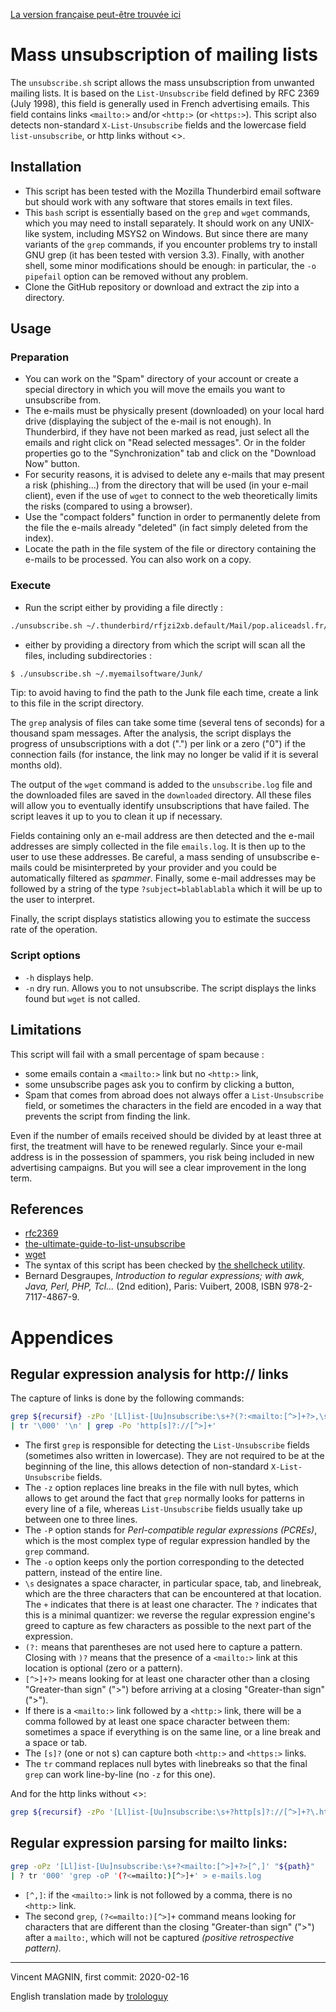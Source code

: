 [La version française peut-être trouvée ici](README.md)

# Mass unsubscription of mailing lists

The `unsubscribe.sh` script allows the mass unsubscription from unwanted mailing lists. It is based on the `List-Unsubscribe` field defined by RFC 2369 (July 1998), this field is generally used in French advertising emails. This field contains links `<mailto:>` and/or `<http:>` (or `<https:>`). This script also detects non-standard `X-List-Unsubscribe` fields and the lowercase field `list-unsubscribe`, or http links without <>.

## Installation

* This script has been tested with the Mozilla Thunderbird email software but should work with any software that stores emails in text files.
* This `bash` script is essentially based on the `grep` and `wget` commands, which you may need to install separately. It should work on any UNIX-like system, including MSYS2 on Windows. But since there are many variants of the `grep` commands, if you encounter problems try to install GNU grep (it has been tested with version 3.3). Finally, with another shell, some minor modifications should be enough: in particular, the `-o pipefail` option can be removed without any problem.
* Clone the GitHub repository or download and extract the zip into a directory.

## Usage

### Preparation

* You can work on the "Spam" directory of your account or create a special directory in which you will move the emails you want to unsubscribe from.
* The e-mails must be physically present (downloaded) on your local hard drive (displaying the subject of the e-mail is not enough). In Thunderbird, if they have not been marked as read, just select all the emails and right click on "Read selected messages". Or in the folder properties go to the "Synchronization" tab and click on the "Download Now" button.
* For security reasons, it is advised to delete any e-mails that may present a risk (phishing...) from the directory that will be used (in your e-mail client), even if the use of `wget` to connect to the web theoretically limits the risks (compared to using a browser).
* Use the "compact folders" function in order to permanently delete from the file the e-mails already "deleted" (in fact simply deleted from the index).
* Locate the path in the file system of the file or directory containing the e-mails to be processed. You can also work on a copy.

### Execute

* Run the script either by providing a file directly :

``` bash
./unsubscribe.sh ~/.thunderbird/rfjzi2xb.default/Mail/pop.aliceadsl.fr/Junk
```
* either by providing a directory from which the script will scan all the files, including subdirectories :

``` bash
$ ./unsubscribe.sh ~/.myemailsoftware/Junk/
```

Tip: to avoid having to find the path to the Junk file each time, create a link to this file in the script directory.

The `grep` analysis of files can take some time (several tens of seconds) for a thousand spam messages. After the analysis, the script displays the progress of unsubscriptions with a dot (".") per link or a zero ("0") if the connection fails (for instance, the link may no longer be valid if it is several months old).

The output of the `wget` command is added to the `unsubscribe.log` file and the downloaded files are saved in the `downloaded` directory. All these files will allow you to eventually identify unsubscriptions that have failed. The script leaves it up to you to clean it up if necessary.

Fields containing only an e-mail address are then detected and the e-mail addresses are simply collected in the file `emails.log`. It is then up to the user to use these addresses. Be careful, a mass sending of unsubscribe e-mails could be misinterpreted by your provider and you could be automatically filtered as *spammer*. Finally, some e-mail addresses may be followed by a string of the type `?subject=blablablabla` which it will be up to the user to interpret.

Finally, the script displays statistics allowing you to estimate the success rate of the operation. 

### Script options

* `-h` displays help.
* `-n` dry run. Allows you to not unsubscribe. The script displays the links found but `wget` is not called.

## Limitations

This script will fail with a small percentage of spam because :

* some emails contain a `<mailto:>` link but no `<http:>` link,  
* some unsubscribe pages ask you to confirm by clicking a button,
* Spam that comes from abroad does not always offer a `List-Unsubscribe` field, or sometimes the characters in the field are encoded in a way that prevents the script from finding the link.

Even if the number of emails received should be divided by at least three at first, the treatment will have to be renewed regularly. Since your e-mail address is in the possession of spammers, you risk being included in new advertising campaigns. But you will see a clear improvement in the long term.

## References
* [rfc2369](https://www.rfc-editor.org/info/rfc2369)
* [the-ultimate-guide-to-list-unsubscribe](https://litmus.com/blog/the-ultimate-guide-to-list-unsubscribe)
* [wget](https://www.gnu.org/software/wget/)
* The syntax of this script has been checked by [the shellcheck utility](https://www.shellcheck.net/). 
* Bernard Desgraupes, *Introduction to regular expressions; with awk, Java, Perl, PHP, Tcl...* (2nd edition), Paris: Vuibert, 2008, ISBN 978-2-7117-4867-9.
 

# Appendices

## Regular expression analysis for http:// links

The capture of links is done by the following commands:

```bash
grep ${recursif} -zPo '[Ll]ist-[Uu]nsubscribe:\s+?(?:<mailto:[^>]+?>,\s*?)?<http[s]?://[^>]+?>' "${chemin}" 
| tr '\000' '\n' | grep -Po 'http[s]?://[^>]+'
```

* The first `grep` is responsible for detecting the `List-Unsubscribe` fields (sometimes also written in lowercase). They are not required to be at the beginning of the line, this allows detection of non-standard `X-List-Unsubscribe` fields.
* The `-z` option replaces line breaks in the file with null bytes, which allows to get around the fact that `grep` normally looks for patterns in every line of a file, whereas `List-Unsubscribe` fields usually take up between one to three lines.
* The `-P` option stands for *Perl-compatible regular expressions (PCREs)*, which is the most complex type of regular expression handled by the `grep` command.
* The `-o` option keeps only the portion corresponding to the detected pattern, instead of the entire line.
* `\s` designates a space character, in particular space, tab, and linebreak, which are the three characters that can be encountered at that location. The `+` indicates that there is at least one character. The `?` indicates that this is a minimal quantizer: we reverse the regular expression engine's greed to capture as few characters as possible to the next part of the expression.
* `(?:` means that parentheses are not used here to capture a pattern. Closing with `)?` means that the presence of a `<mailto:>` link at this location is optional (zero or a pattern).
* `[^>]+?>` means looking for at least one character other than a closing "Greater-than sign" (">") before arriving at a closing "Greater-than sign" (">").
* If there is a `<mailto:>` link followed by a `<http:>` link, there will be a comma followed by at least one space character between them: sometimes a space if everything is on the same line, or a line break and a space or tab.
* The `[s]?` (one or not s) can capture both `<http:>` and `<https:>` links.
* The `tr` command replaces null bytes with linebreaks so that the final `grep` can work line-by-line (no `-z` for this one). 

And for the http links without <>:
```bash
grep ${recursif} -zPo '[Ll]ist-[Uu]nsubscribe:\s+?http[s]?://[^>]+?\.htm[l]?' "${chemin}" | tr '\000' '\n' | grep -Po 'http[s]?://[^>]+'
```


## Regular expression parsing for mailto links:

``` bash
grep -oPz '[Ll]ist-[Uu]nsubscribe:\s+?<mailto:[^>]+?>[^,]' "${path}" 
| ? tr '000' 'grep -oP '(?<=mailto:)[^>]+' > e-mails.log
```

* `[^,]`: if the `<mailto:>` link is not followed by a comma, there is no `<http:>` link.
* The second `grep`, `(?<=mailto:)[^>]+` command means looking for characters that are different than the closing "Greater-than sign" (">") after a `mailto:`, which will not be captured *(positive retrospective pattern).*


-----

Vincent MAGNIN, first commit: 2020-02-16

English translation made by [trolologuy](https://github.com/trolologuy)
